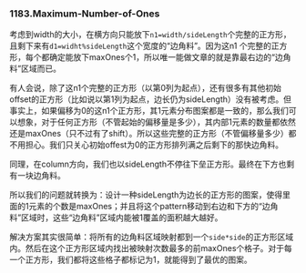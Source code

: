 ### 1183.Maximum-Number-of-Ones

考虑到width的大小，在横方向只能放下```n1=width/sideLength```个完整的正方形，且剩下来有```d1=widht%sideLength```这个宽度的“边角料”。因为这n1
个完整的正方形，每个都确定能放下maxOnes个1，所以唯一能做文章的就是靠最右边的“边角料”区域而已。

有人会说，除了这n1个完整的正方形（以第0列为起点），还有很多有其他初始offset的正方形（比如说以第1列为起点，边长仍为sideLength）没有被考虑。但事实上，如果偏移为0的这n1个正方形，其1元素分布图案都是一致的，那么我们可以想象，对于任何正方形（不管起始的偏移量是多少），其内部1元素的数量都依然还是maxOnes（只不过有了shift）。所以这些完整的正方形（不管偏移量多少）都不用担心。我们只关心初始offest为0的正方形排列满之后剩下的那快边角料。

同理，在column方向，我们也以sideLength不停往下垒正方形。最终在下方也剩有一块边角料。

所以我们的问题就转换为：设计一种sideLength为边长的正方形的图案，使得里面的1元素的个数是maxOnes；并且将这个pattern移动到右边和下方的“边角料”区域时，这些“边角料”区域内能被1覆盖的面积越大越好。

解决方案其实很简单：将所有的边角料区域映射都到一个```side*side```的正方形区域内。然后在这个正方形区域内找出被映射次数最多的前maxOnes个格子。对于每一个正方形，我们都将这些格子都标记为1，就能得到了最优的图案。

